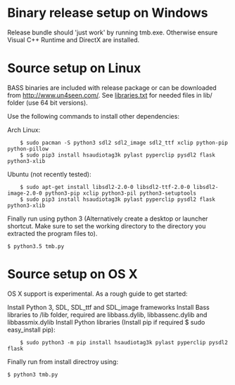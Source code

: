 # Binary release setup on Windows

Release bundle should 'just work' by running tmb.exe. Otherwise ensure Visual C++ Runtime and DirectX are installed.

# Source setup on Linux

BASS binaries are included with release package or can be downloaded from http://www.un4seen.com/. See [libraries.txt](libraries.txt) for needed files in lib/ folder (use 64 bit versions).

Use the following commands to install other dependencies:

Arch Linux:

        $ sudo pacman -S python3 sdl2 sdl2_image sdl2_ttf xclip python-pip python-pillow
        $ sudo pip3 install hsaudiotag3k pylast pyperclip pysdl2 flask python3-xlib

Ubuntu (not recently tested):

        $ sudo apt-get install libsdl2-2.0-0 libsdl2-ttf-2.0-0 libsdl2-image-2.0-0 python3-pip xclip python3-pil python3-setuptools
        $ sudo pip3 install hsaudiotag3k pylast pyperclip pysdl2 flask python3-xlib



Finally run using python 3 (Alternatively create a desktop or launcher shortcut. Make sure to set the working directory to the directory you extracted the program files to).

    $ python3.5 tmb.py


# Source setup on OS X

OS X support is experimental. As a rough guide to get started: 

Install Python 3, SDL, SDL_ttf and SDL_image frameworks
Install Bass libraries to /lib folder, required are libbass.dylib, libbassenc.dylib and libbassmix.dylib
Install Python libraries (Install pip if required $ sudo easy_install pip):

        $ sudo python3 -m pip install hsaudiotag3k pylast pyperclip pysdl2 flask

Finally run from install directroy using:

	$ python3 tmb.py